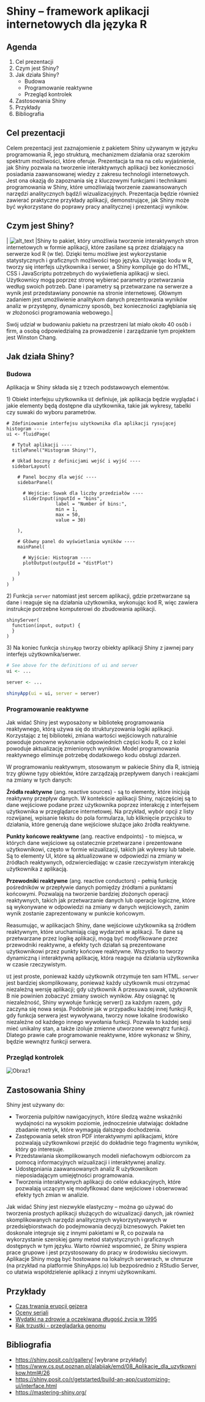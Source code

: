 # Shiny – framework aplikacji internetowych dla języka R

## Agenda 
  1. Cel prezentacji
  2. Czym jest Shiny?
  3. Jak działa Shiny?
     - Budowa
     - Programowanie reaktywne
     - Przegląd kontrolek 
  5. Zastosowania Shiny
  6. Przykłady
  7. Bibliografia

## Cel prezentacji

Celem prezentacji jest zaznajomienie z pakietem Shiny używanym w języku programowania R, jego strukturą, mechanizmem działania oraz szerokim spektrum możliwości, które oferuje. Prezentacja ta ma na celu wyjaśnienie, jak Shiny pozwala na tworzenie interaktywnych aplikacji bez konieczności posiadania zaawansowanej wiedzy z zakresu technologii internetowych. Jest ona okazją do zapoznania się z kluczowymi funkcjami i technikami programowania w Shiny, które umożliwiają tworzenie zaawansowanych narzędzi analitycznych bądź/i wizualizacyjnych. Prezentacja będzie również zawierać praktyczne przykłady aplikacji, demonstrujące, jak Shiny może być wykorzystane do poprawy pracy analitycznej i prezentacji wyników.

## Czym jest Shiny? 

| ![alt_text]((https://github.com/KamilSieniu/Shiny---walidacja-modelu/blob/main/MicrosoftTeams-image%20(1).png)) |Shiny to pakiet, który umożliwia tworzenie interaktywnych stron internetowych w formie aplikacji, które zasilane są przez działający na serwerze kod R (w tle). Dzięki temu możliwe jest wykorzystanie statystycznych i graficznych możliwości tego języka. Używając kodu w R, tworzy się interfejs użytkownika i serwer, a Shiny kompiluje go do HTML, CSS i JavaScriptu potrzebnych do wyświetlenia aplikacji w sieci. Użytkownicy mogą poprzez stronę wybierać parametry przetwarzania według swoich potrzeb. Dane i parametry są przetwarzane na serwerze a wynik jest przedstawiany ponownie na stronie internetowej. Głównym zadaniem jest umożliwienie analitykom danych prezentowania wyników analiz w przystępny, dynamiczny sposób, bez konieczności zagłębiania się w złożoności programowania webowego.|

Swój udział w budowaniu pakietu na przestrzeni lat miało około 40 osób i firm, a osobą odpowiedzialną za prowadzenie i zarządzanie tym projektem jest Winston Chang. 

## Jak działa Shiny?
### Budowa

Aplikacja w Shiny składa się z trzech podstawowych elementów.

1\) Obiekt interfejsu użytkownika ```UI``` definiuje, jak aplikacja będzie wyglądać i jakie elementy będą dostępne dla użytkownika, takie jak wykresy, tabelki czy suwaki do wyboru parametrów. 

``` 
# Zdefiniowanie interfejsu użytkownika dla aplikacji rysującej histogram ----
ui <- fluidPage(

  # Tytuł aplikacji ----
  titlePanel("Histogram Shiny!"),

  # Układ boczny z definicjami wejść i wyjść ----
  sidebarLayout(

    # Panel boczny dla wejść ----
    sidebarPanel(

      # Wejście: Suwak dla liczby przedziałów ----
      sliderInput(inputId = "bins",
                  label = "Number of bins:",
                  min = 1,
                  max = 50,
                  value = 30)

    ),

    # Główny panel do wyświetlania wyników ----
    mainPanel(

      # Wyjście: Histogram ----
      plotOutput(outputId = "distPlot")

    )
  )
)
```

2\) Funkcja ```server``` natomiast jest sercem aplikacji, gdzie przetwarzane są dane i reaguje się na działania użytkownika, wykonując kod R, więc zawiera instrukcje potrzebne komputerowi do zbudowania aplikacji.
```
shinyServer(
  function(input, output) {
  }
)
```

3\) Na koniec funkcja ```shinyApp``` tworzy obiekty aplikacji Shiny z jawnej pary interfejs użytkownika/serwer.
```r
# See above for the definitions of ui and server
ui <- ...

server <- ...

shinyApp(ui = ui, server = server)
```


### Programowanie reaktywne 

Jak widać Shiny jest wyposażony w bibliotekę programowania reaktywnego, którą używa się do strukturyzowania logiki aplikacji. Korzystając z tej biblioteki, zmiana wartości wejściowych naturalnie powoduje ponowne wykonanie odpowiednich części kodu R, co z kolei powoduje aktualizację zmienionych wyników. Model programowania reaktywnego eliminuje potrzebę dodatkowego kodu obsługi zdarzeń. 

W programowaniu reaktywnym, stosowanym w pakiecie Shiny dla R, istnieją trzy główne typy obiektów, które zarządzają przepływem danych i reakcjami na zmiany w tych danych:

**Źródła reaktywne** (ang. reactive sources) - są to elementy, które inicjują reaktywny przepływ danych. W kontekście aplikacji Shiny, najczęściej są to dane wejściowe podane przez użytkownika poprzez interakcję z interfejsem użytkownika w przeglądarce internetowej. Na przykład, wybór opcji z listy rozwijanej, wpisanie tekstu do pola formularza, lub kliknięcie przycisku to działania, które generują dane wejściowe służące jako źródła reaktywne.

**Punkty końcowe reaktywne** (ang. reactive endpoints) - to miejsca, w których dane wejściowe są ostatecznie przetwarzane i prezentowane użytkownikowi, często w formie wizualizacji, takich jak wykresy lub tabele. Są to elementy UI, które są aktualizowane w odpowiedzi na zmiany w źródłach reaktywnych, odzwierciedlając w czasie rzeczywistym interakcję użytkownika z aplikacją.

**Przewodniki reaktywne** (ang. reactive conductors) - pełnią funkcję pośredników w przepływie danych pomiędzy źródłami a punktami końcowymi. Pozwalają na tworzenie bardziej złożonych operacji reaktywnych, takich jak przetwarzanie danych lub operacje logiczne, które są wykonywane w odpowiedzi na zmiany w danych wejściowych, zanim wynik zostanie zaprezentowany w punkcie końcowym.

Reasumując, w aplikacjach Shiny, dane wejściowe użytkownika są źródłem reaktywnym, które uruchamiają ciąg wydarzeń w aplikacji. Te dane są przetwarzane przez logikę aplikacji, mogą być modyfikowane przez przewodniki reaktywne, a efekty tych działań są prezentowane użytkownikowi przez punkty końcowe reaktywne. Wszystko to tworzy dynamiczną i interaktywną aplikację, która reaguje na działania użytkownika w czasie rzeczywistym.

```UI``` jest proste, ponieważ każdy użytkownik otrzymuje ten sam HTML. ```serwer``` jest bardziej skomplikowany, ponieważ każdy użytkownik musi otrzymać niezależną wersję aplikacji; gdy użytkownik A przesuwa suwak, użytkownik B nie powinien zobaczyć zmiany swoich wyników. 
Aby osiągnąć tę niezależność, Shiny wywołuje funkcję server() za każdym razem, gdy zaczyna się nowa sesja. Podobnie jak w przypadku każdej innej funkcji R, gdy funkcja serwera jest wywoływana, tworzy nowe lokalne środowisko niezależne od każdego innego wywołania funkcji. Pozwala to każdej sesji mieć unikalny stan, a także izoluje zmienne utworzone wewnątrz funkcji. Dlatego prawie całe programowanie reaktywne, które wykonasz w Shiny, będzie wewnątrz funkcji serwera. 

### Przegląd kontrolek

![Obraz1](https://github.com/KamilSieniu/Shiny---walidacja-modelu/blob/f42e7d1196f863006e90e02145a057e25066b787/MicrosoftTeams-image.png)

## Zastosowania Shiny

Shiny jest używany do:


* Tworzenia pulpitów nawigacyjnych, które śledzą ważne wskaźniki wydajności na wysokim poziomie, jednocześnie ułatwiając dokładne zbadanie metryk, które wymagają dalszego dochodzenia.
* Zastępowania setek stron PDF interaktywnymi aplikacjami, które pozwalają użytkownikowi przejść do dokładnie tego fragmentu wyników, który go interesuje. 
* Przedstawiania skomplikowanych modeli niefachowym odbiorcom za pomocą informacyjnych wizualizacji i interaktywnej analizy. 
* Udostępniania zaawansowanych analiz R użytkownikom nieposiadającym umiejętności programowania. 
* Tworzenia interaktywnych aplikacji do celów edukacyjnych, które pozwalają uczącym się modyfikować dane wejściowe i obserwować efekty tych zmian w analizie. 

Jak widać Shiny jest niezwykle elastyczny – można go używać do tworzenia prostych aplikacji służących do wizualizacji danych, jak również skomplikowanych narzędzi analitycznych wykorzystywanych w przedsiębiorstwach do podejmowania decyzji biznesowych. Pakiet ten doskonale integruje się z innymi pakietami w R, co pozwala na wykorzystanie szerokiej gamy metod statystycznych i graficznych dostępnych w tym języku. Warto również wspomnieć, że Shiny wspiera prace grupowe i jest przystosowany do pracy w środowisku sieciowym. Aplikacje Shiny mogą być hostowane na lokalnych serwerach, w chmurze (na przykład na platformie ShinyApps.io) lub bezpośrednio z RStudio Server, co ułatwia współdzielenie aplikacji z innymi użytkownikami. 

## Przykłady
* [Czas trwania erupcji gejzera](https://gallery.shinyapps.io/083-front-page/)
* [Oceny seriali](http://mi2.mini.pw.edu.pl:8080/Przewodnik/seriale/)
* [Wydatki na zdrowie a oczekiwana długość życia w 1995](https://gallery.shinyapps.io/182-google-charts/)
* [Rak trzustki - przeglądarka genomu](https://gallery.shinyapps.io/genome_browser/)

## Bibliografia
* https://shiny.posit.co/r/gallery/ [wybrane przykłady]
* https://www.cs.put.poznan.pl/alabijak/emd/08_Aplikacje_dla_uzytkownikow.html#/26
* https://shiny.posit.co/r/getstarted/build-an-app/customizing-ui/interface.html
* https://mastering-shiny.org/
